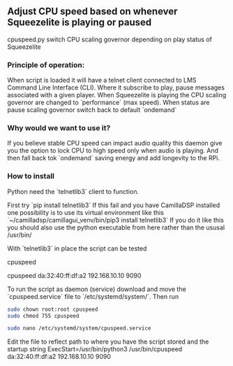 ## Adjust CPU speed based on whenever Squeezelite is playing or paused
cpuspeed.py switch CPU scaling governor depending on play status of Squeezelite
### Principle of operation:
When script is loaded it will have a telnet client connected to LMS Command Line Interface (CLI). Where it subscribe to play, pause messages associated with a given player.
When Squeezelite is playing the CPU scaling governor are changed to ´performance´ (max speed). When status are pause scaling governor switch back to default ´ondemand´
### Why would we want to use it?
If you believe stable CPU speed can impact audio quality this daemon give you the option to lock CPU to high speed only when audio is playing. And then fall back tok ´ondemand´ saving energy and add longevity to the RPi.
### How to install
Python need the ´telnetlib3´ client to function.

First try ´pip install telnetlib3´
If this fail and you have CamillaDSP installed one possibility is to use its virtual environment like this
´~/camilladsp/camillagui_venv/bin/pip3 install telnetlib3´
If you do it like this you should also use the python executable from here rather than the ususal /usr/bin/

With ´telnetlib3´ in place the script can be tested

cpuspeed <squeezelite player mac address> <lms server ip address> <lms server port>

cpuspeed da:32:40:ff:df:a2 192.168.10.10 9090

To run the script as daemon (service) download and move the ´cpuspeed.service´ file to ´/etc/systemd/system/´. Then run 
```bash
sudo chown root:root cpuspeed
sudo chmod 755 cpuspeed

sudo nano /etc/systemd/system/cpuspeed.service
```
Edit the file to reflect path to where you have the script stored and the startup string
ExecStart=/usr/bin/python3 /usr/bin/cpuspeed da:32:40:ff:df:a2 192.168.10.10 9090
